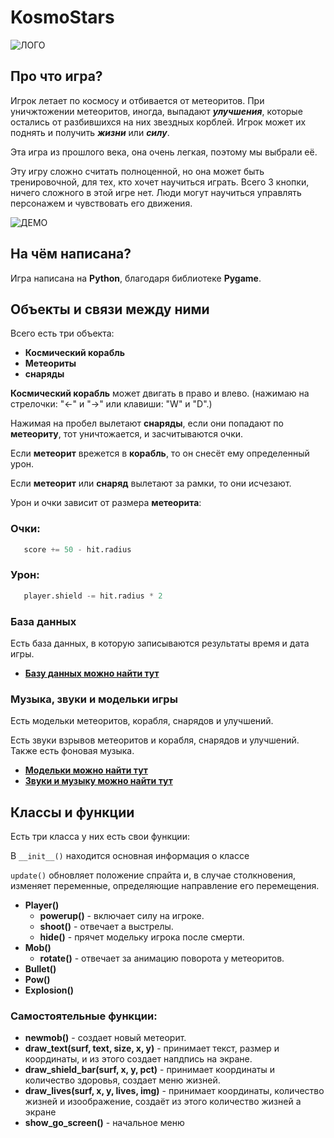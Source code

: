 # KosmoStars
![ЛОГО](https://user-images.githubusercontent.com/95086121/156009343-e5bc3f97-530b-43e0-aa9f-86ddd51fcfaa.png)

## **Про что игра?**
Игрок летает по космосу и отбивается от метеоритов. При уничжтожении метеоритов, иногда, выпадают ***улучшения***, которые остались от разбившихся на них звездных корблей. Игрок может их поднять и получить ***жизни*** или ***силу***.

Эта игра из прошлого века, она очень легкая, поэтому мы выбрали её.

Эту игру сложно считать полноценной, но она может быть тренировочной, для тех, кто хочет научиться играть. Всего 3 кнопки, ничего сложного в этой игре нет. Люди могут научиться управлять персонажем и чувствовать его движения.

![ДЕМО](https://user-images.githubusercontent.com/95086121/156019937-01dc70f8-0514-47a2-a209-a33b3369f2a8.gif)

## **На чём написана?**
Игра написана на **Python**, благодаря библиотеке **Pygame**.


## **Объекты и связи между ними**
Всего есть три объекта:
- **Космический корабль**
- **Метеориты**
- **снаряды**

**Космический корабль** может двигать в право и влево. (нажимаю на стрелочки: "←" и "→" или клавиши: "W" и "D".)

Нажимая на пробел вылетают **снаряды**, если они попадают по **метеориту**, тот уничтожается, и засчитываются очки.

Если **метеорит** врежется в **корабль**, то он снесёт ему определенный урон.

Если **метеорит** или **снаряд** вылетают за рамки, то они исчезают.

Урон и очки зависит от размера **метеорита**:

### **Очки:**

```Python
   score += 50 - hit.radius
```

### **Урон:**

```Python
   player.shield -= hit.radius * 2
```
### **База данных**
Есть база данных, в которую записываются результаты время и дата игры.
- [**Базу данных можно найти тут**](https://github.com/HALMIR4IK/Game/blob/master/records_bd.sqlite)

### **Музыка, звуки и модельки игры**
Есть модельки метеоритов, корабля, снарядов и улучшений.

Есть звуки взрывов метеоритов и корабля, снарядов и улучшений. Также есть фоновая музыка.

- [**Модельки можно найти тут**](https://github.com/HALMIR4IK/Game/blob/master/img.rar)
- [**Звуки и музыку можно найти тут**](https://github.com/HALMIR4IK/Game/blob/master/snd.rar)


## **Классы и функции**
Есть три класса у них есть свои функции:

 В `__init__()` находится основная информация о классе
 
 `update()` обновляет положение спрайта и, в случае столкновения, изменяет переменные, определяющие направление его перемещения.
- **Player()**
   - **powerup()** - включает силу на игроке.
   - **shoot()** - отвечает а выстрелы.
   - **hide()** - прячет модельку игрока после смерти.
- **Mob()**
   - **rotate()** - отвечает за анимацию поворота у метеоритов.
- **Bullet()**
- **Pow()**
- **Explosion()**
### **Самостоятельные функции:**
- **newmob()** - создает новый метеорит.
- **draw_text(surf, text, size, x, y)** - принимает текст, размер и координаты, и из этого создает напдпись на экране.
- **draw_shield_bar(surf, x, y, pct)** - принимает координаты и количество здоровья, создает меню жизней.
- **draw_lives(surf, x, y, lives, img)** - принимает координаты, количество жизней и изоображение, создаёт из этого количество жизней а экране
- **show_go_screen()** - начальное меню

